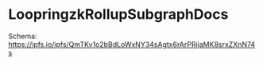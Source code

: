 # LoopringzkRollupSubgraphDocs

Schema: https://ipfs.io/ipfs/QmTKv1o2bBdLoWxNY34sAgtx6rArPRijaMK8srxZXnN74s
